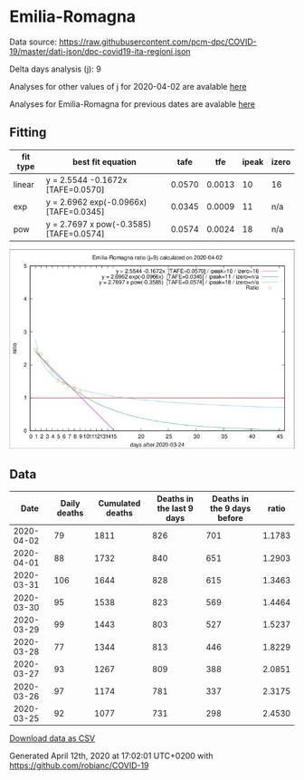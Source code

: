 # Emilia-Romagna

Data source: https://raw.githubusercontent.com/pcm-dpc/COVID-19/master/dati-json/dpc-covid19-ita-regioni.json

Delta days analysis (j): 9

Analyses for other values of j for 2020-04-02 are avalable [here](../2020-04-02/README.md)

Analyses for Emilia-Romagna for previous dates are avalable [here](../README.md)

## Fitting 
|fit type|best fit equation|tafe|tfe|ipeak|izero|
|-------|-----|--------|------|---|---|
|linear|y = 2.5544 -0.1672x  [TAFE=0.0570]|0.0570|0.0013|10|16|
|exp|y = 2.6962 exp(-0.0966x)  [TAFE=0.0345]|0.0345|0.0009|11|n/a|
|pow|y = 2.7697 x pow(-0.3585)  [TAFE=0.0574]|0.0574|0.0024|18|n/a|

![Plot](COVID-19_emilia-romagna_j9_2020-04-02.png)

## Data
|Date|Daily deaths|Cumulated deaths|Deaths in the last 9 days|Deaths in the 9 days before|ratio|
|----|----------|-----------|-------|--------------------|-----|
|2020-04-02|79|1811|826|701|1.1783|
|2020-04-01|88|1732|840|651|1.2903|
|2020-03-31|106|1644|828|615|1.3463|
|2020-03-30|95|1538|823|569|1.4464|
|2020-03-29|99|1443|803|527|1.5237|
|2020-03-28|77|1344|813|446|1.8229|
|2020-03-27|93|1267|809|388|2.0851|
|2020-03-26|97|1174|781|337|2.3175|
|2020-03-25|92|1077|731|298|2.4530|

[Download data as CSV](COVID-19_emilia-romagna_j9_2020-04-02.csv)

Generated April 12th, 2020 at 17:02:01 UTC+0200 with https://github.com/robianc/COVID-19

